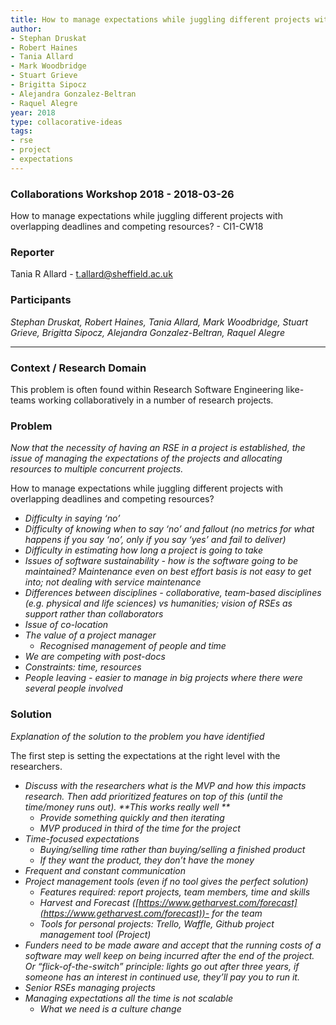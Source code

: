 ```yaml
---
title: How to manage expectations while juggling different projects with overlapping deadlines and competing resources?
author:
- Stephan Druskat
- Robert Haines
- Tania Allard
- Mark Woodbridge
- Stuart Grieve
- Brigitta Sipocz
- Alejandra Gonzalez-Beltran
- Raquel Alegre
year: 2018
type: collacorative-ideas
tags:
- rse
- project
- expectations
---
```



### Collaborations Workshop 2018 - 2018-03-26

How to manage expectations while juggling different projects with overlapping deadlines and competing resources? - CI1-CW18


### **Reporter**

Tania R Allard - t.allard@sheffield.ac.uk


### **Participants**

_Stephan Druskat, Robert Haines, Tania Allard, Mark Woodbridge, Stuart Grieve, Brigitta Sipocz, Alejandra Gonzalez-Beltran, Raquel Alegre_


---




### **Context / Research Domain**

This problem is often found within Research Software Engineering like-teams working collaboratively in a number of research projects. 


### **Problem**

_Now that the necessity of having an RSE in a project is established, the issue of managing the expectations of the projects and allocating resources to multiple concurrent projects._

How to manage expectations while juggling different projects with overlapping deadlines and competing resources? 

* _Difficulty in saying ‘no’_
* _Difficulty of knowing when to say ‘no’ and fallout (no metrics for what happens if you say ‘no’, only if you say ‘yes’ and fail to deliver)_
* _Difficulty in estimating how long a project is going to take_
* _Issues of software sustainability - how is the software going to be maintained? Maintenance even on best effort basis is not easy to get into; not dealing with service maintenance_
* _Differences between disciplines - collaborative, team-based disciplines (e.g. physical and life sciences) vs humanities; vision of RSEs as support rather than collaborators_
* _Issue of co-location_
* _The value of a project manager_
    * _Recognised management of people and time_
* _We are competing with post-docs_
* _Constraints: time, resources_
* _People leaving - easier to manage in big projects where there were several people involved_


### **Solution**

_Explanation of the solution to the problem you have identified_

The first step is setting the expectations at the right level with the researchers. 

* _Discuss with the researchers what is the MVP and how this impacts research. Then add prioritized features on top of this (until the time/money runs out). **This works really well **_
    * _Provide something quickly and then iterating_
    * _MVP produced in third of the time for the project_
* _Time-focused expectations_
    * _Buying/selling time rather than buying/selling a finished product_
    * _If they want the product, they don’t have the money_
* _Frequent and constant communication_
* _Project management tools (even if no tool gives the perfect solution)_
    * _Features required: report projects, team members, time and skills_
    * _Harvest and Forecast ([https://www.getharvest.com/forecast](https://www.getharvest.com/forecast))- for the team_
    * _Tools for personal projects: Trello, Waffle, Github project management tool (Project)_
* _Funders need to be made aware and accept that the running costs of a software may well keep on being incurred after the end of the project. Or “flick-of-the-switch” principle: lights go out after three years, if someone has an interest in continued use, they’ll pay you to run it._
* _Senior RSEs managing projects_
* _Managing expectations all the time is not scalable_
    * _What we need is a culture change_

